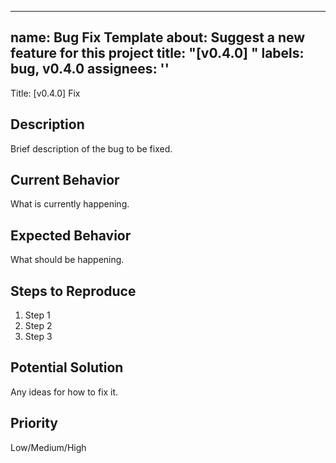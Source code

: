 
---
name: Bug Fix Template
about: Suggest a new feature for this project
title: "[v0.4.0] "
labels: bug, v0.4.0
assignees: ''
---

Title: [v0.4.0] Fix <Issue Description>

## Description
Brief description of the bug to be fixed.

## Current Behavior
What is currently happening.

## Expected Behavior
What should be happening.

## Steps to Reproduce
1. Step 1
2. Step 2
3. Step 3

## Potential Solution
Any ideas for how to fix it.

## Priority
Low/Medium/High
